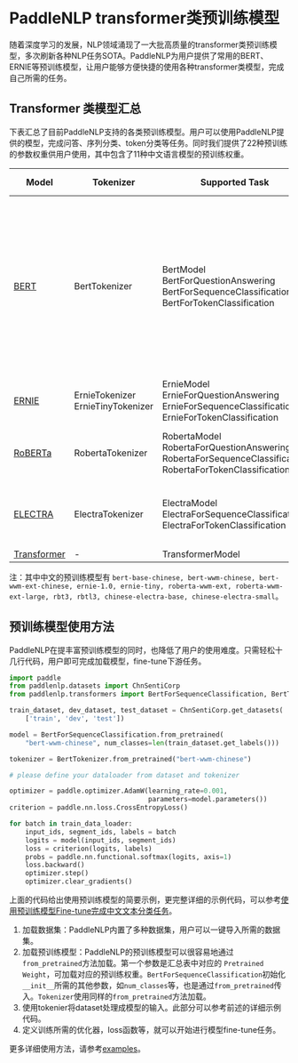 # PaddleNLP transformer类预训练模型

随着深度学习的发展，NLP领域涌现了一大批高质量的transformer类预训练模型，多次刷新各种NLP任务SOTA。PaddleNLP为用户提供了常用的BERT、ERNIE等预训练模型，让用户能够方便快捷的使用各种transformer类模型，完成自己所需的任务。


## Transformer 类模型汇总

下表汇总了目前PaddleNLP支持的各类预训练模型。用户可以使用PaddleNLP提供的模型，完成问答、序列分类、token分类等任务。同时我们提供了22种预训练的参数权重供用户使用，其中包含了11种中文语言模型的预训练权重。

| Model | Tokenizer| Supported Task| Pretrained Weight|
|---|---|---|---|
| [BERT](https://arxiv.org/abs/1810.04805) | BertTokenizer|BertModel<br> BertForQuestionAnswering<br> BertForSequenceClassification<br>BertForTokenClassification| `bert-base-uncased`<br> `bert-large-uncased` <br>`bert-base-multilingual-uncased` <br>`bert-base-cased`<br> `bert-base-chinese`<br> `bert-base-multilingual-cased`<br> `bert-large-cased`<br> `bert-wwm-chinese`<br> `bert-wwm-ext-chinese` |
|[ERNIE](https://arxiv.org/abs/1904.09223)|ErnieTokenizer<br>ErnieTinyTokenizer|ErnieModel<br> ErnieForQuestionAnswering<br> ErnieForSequenceClassification<br> ErnieForTokenClassification| `ernie-1.0`<br> `ernie-tiny`<br> `ernie-2.0-en`<br> `ernie-2.0-large-en`|
|[RoBERTa](https://arxiv.org/abs/1907.11692)|RobertaTokenizer| RobertaModel<br>RobertaForQuestionAnswering<br>RobertaForSequenceClassification<br>RobertaForTokenClassification| `roberta-wwm-ext`<br> `roberta-wwm-ext-large`<br> `rbt3`<br> `rbtl3`|
|[ELECTRA](https://arxiv.org/abs/2003.10555) |ElectraTokenizer| ElectraModel<br>ElectraForSequenceClassification<br>ElectraForTokenClassification<br>|`electra-small`<br> `electra-base`<br> `electra-large`<br> `chinese-electra-small`<br> `chinese-electra-base`<br>|
|[Transformer](https://arxiv.org/abs/1706.03762) |- | TransformerModel | - |

注：其中中文的预训练模型有 `bert-base-chinese, bert-wwm-chinese, bert-wwm-ext-chinese, ernie-1.0, ernie-tiny, roberta-wwm-ext, roberta-wwm-ext-large, rbt3, rbtl3, chinese-electra-base, chinese-electra-small`。

## 预训练模型使用方法

PaddleNLP在提丰富预训练模型的同时，也降低了用户的使用难度。只需轻松十几行代码，用户即可完成加载模型，fine-tune下游任务。

```python
import paddle
from paddlenlp.datasets import ChnSentiCorp
from paddlenlp.transformers import BertForSequenceClassification, BertTokenizer

train_dataset, dev_dataset, test_dataset = ChnSentiCorp.get_datasets(
    ['train', 'dev', 'test'])

model = BertForSequenceClassification.from_pretrained(
    "bert-wwm-chinese", num_classes=len(train_dataset.get_labels()))

tokenizer = BertTokenizer.from_pretrained("bert-wwm-chinese")

# please define your dataloader from dataset and tokenizer

optimizer = paddle.optimizer.AdamW(learning_rate=0.001,
                                   parameters=model.parameters())
criterion = paddle.nn.loss.CrossEntropyLoss()

for batch in train_data_loader:
    input_ids, segment_ids, labels = batch
    logits = model(input_ids, segment_ids)
    loss = criterion(logits, labels)
    probs = paddle.nn.functional.softmax(logits, axis=1)
    loss.backward()
    optimizer.step()
    optimizer.clear_gradients()
```

上面的代码给出使用预训练模型的简要示例，更完整详细的示例代码，可以参考[使用预训练模型Fine-tune完成中文文本分类任务](https://github.com/PaddlePaddle/models/tree/develop/PaddleNLP/examples/text_classification/pretrained_models)。

1. 加载数据集：PaddleNLP内置了多种数据集，用户可以一键导入所需的数据集。
2. 加载预训练模型：PaddleNLP的预训练模型可以很容易地通过`from_pretrained`方法加载。第一个参数是汇总表中对应的 `Pretrained Weight`，可加载对应的预训练权重。`BertForSequenceClassification`初始化`__init__`所需的其他参数，如`num_classes`等，也是通过`from_pretrained`传入。`Tokenizer`使用同样的`from_pretrained`方法加载。
3. 使用tokenier将dataset处理成模型的输入。此部分可以参考前述的详细示例代码。
4. 定义训练所需的优化器，loss函数等，就可以开始进行模型fine-tune任务。

更多详细使用方法，请参考[examples](https://github.com/PaddlePaddle/models/tree/develop/PaddleNLP/examples)。
